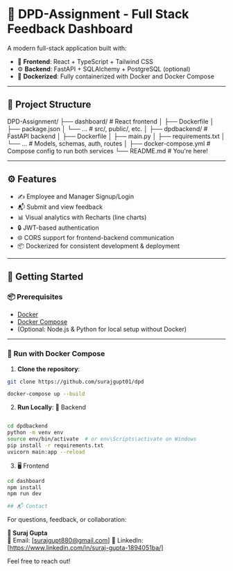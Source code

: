 # 🚀 DPD-Assignment - Full Stack Feedback Dashboard

A modern full-stack application built with:

- 🔧 **Frontend**: React + TypeScript + Tailwind CSS
- ⚙️ **Backend**: FastAPI + SQLAlchemy + PostgreSQL (optional)
- 🐳 **Dockerized**: Fully containerized with Docker and Docker Compose

---

## 📁 Project Structure

DPD-Assignment/
├── dashboard/             # React frontend
│   ├── Dockerfile
│   ├── package.json
│   └── ...                # src/, public/, etc.
│
├── dpdbackend/            # FastAPI backend
│   ├── Dockerfile
│   ├── main.py
│   ├── requirements.txt
│   └── ...                # Models, schemas, auth, routes
│
├── docker-compose.yml     # Compose config to run both services
└── README.md              # You're here!


---

## ⚙️ Features

- ✍️ Employee and Manager Signup/Login
- 📬 Submit and view feedback
- 📊 Visual analytics with Recharts (line charts)
- 🔒 JWT-based authentication
- 🌐 CORS support for frontend-backend communication
- 📦 Dockerized for consistent development & deployment

---

## 🚀 Getting Started

### 📦 Prerequisites

- [Docker](https://www.docker.com/)
- [Docker Compose](https://docs.docker.com/compose/)
- (Optional: Node.js & Python for local setup without Docker)

---

### 🐳 Run with Docker Compose

1. **Clone the repository**:

```bash
git clone https://github.com/surajgupt01/dpd

docker-compose up --build

```
2. **Run Locally**:
🧠 Backend
```bash

cd dpdbackend
python -m venv env
source env/bin/activate  # or env\Scripts\activate on Windows
pip install -r requirements.txt
uvicorn main:app --reload
```
3. 🖥️ Frontend
```bash
cd dashboard
npm install
npm run dev

## 📬 Contact
```
For questions, feedback, or collaboration:

**👤 Suraj Gupta**  
📧 Email: [surajgupt880@gmail.com] 
🔗 LinkedIn: [https://www.linkedin.com/in/suraj-gupta-1894051ba/]


Feel free to reach out!




